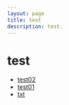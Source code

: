 ```yaml
---
layout: page
title: test
description: test.
---
```


# test


- [test02](doc/test02.md)
- [test01](doc/test01.md)
- [txt](txt.pdf)

